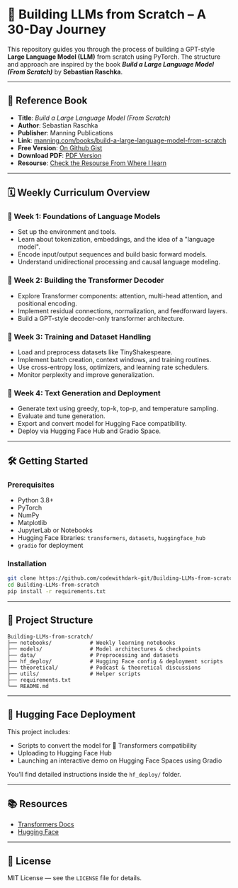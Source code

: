 # 🧠 Building LLMs from Scratch – A 30-Day Journey

This repository guides you through the process of building a GPT-style **Large Language Model (LLM)** from scratch using PyTorch. The structure and approach are inspired by the book ***Build a Large Language Model (From Scratch)*** by **Sebastian Raschka**.

---

## 📘 Reference Book

* **Title**: *Build a Large Language Model (From Scratch)*
* **Author**: Sebastian Raschka
* **Publisher**: Manning Publications
* **Link**: [manning.com/books/build-a-large-language-model-from-scratch](https://www.manning.com/books/build-a-large-language-model-from-scratch)
* **Free Version**: [On Github Gist](https://gist.github.com/codewithdark-git/e204e6c06546f652e76ced9d479d914e)
* **Download PDF**: [PDF Version](https://raw.github.com/codewithdark-git/Building-LLMs-from-scratch/379208ccc204218f0ffc9114464b36d96a97505e/Building%20LLMs%20From%20Scratch.pdf)
* **Resourse**: [Check the Resourse From Where I learn](utils/resources.md)

---

## 🗓️ Weekly Curriculum Overview

### 🔹 Week 1: Foundations of Language Models

* Set up the environment and tools.
* Learn about tokenization, embeddings, and the idea of a "language model".
* Encode input/output sequences and build basic forward models.
* Understand unidirectional processing and causal language modeling.

### 🔹 Week 2: Building the Transformer Decoder

* Explore Transformer components: attention, multi-head attention, and positional encoding.
* Implement residual connections, normalization, and feedforward layers.
* Build a GPT-style decoder-only transformer architecture.

### 🔹 Week 3: Training and Dataset Handling

* Load and preprocess datasets like TinyShakespeare.
* Implement batch creation, context windows, and training routines.
* Use cross-entropy loss, optimizers, and learning rate schedulers.
* Monitor perplexity and improve generalization.

### 🔹 Week 4: Text Generation and Deployment

* Generate text using greedy, top-k, top-p, and temperature sampling.
* Evaluate and tune generation.
* Export and convert model for Hugging Face compatibility.
* Deploy via Hugging Face Hub and Gradio Space.

---

## 🛠️ Getting Started

### Prerequisites

* Python 3.8+
* PyTorch
* NumPy
* Matplotlib
* JupyterLab or Notebooks
* Hugging Face libraries: `transformers`, `datasets`, `huggingface_hub`
* `gradio` for deployment

### Installation

```bash
git clone https://github.com/codewithdark-git/Building-LLMs-from-scratch.git
cd Building-LLMs-from-scratch
pip install -r requirements.txt
````

---

## 📁 Project Structure

```
Building-LLMs-from-scratch/
├── notebooks/            # Weekly learning notebooks
├── models/               # Model architectures & checkpoints
├── data/                 # Preprocessing and datasets
├── hf_deploy/            # Hugging Face config & deployment scripts
├── theoretical/          # Podcast & theoretical discussions
├── utils/                # Helper scripts
├── requirements.txt
└── README.md
```

---

## 🚀 Hugging Face Deployment

This project includes:

* Scripts to convert the model for 🤗 Transformers compatibility
* Uploading to Hugging Face Hub
* Launching an interactive demo on Hugging Face Spaces using Gradio

You’ll find detailed instructions inside the `hf_deploy/` folder.

---

## 📚 Resources

* [Transformers Docs](https://huggingface.co/docs/transformers)
* [Hugging Face](https://huggingface.co)

---

## 📄 License

MIT License — see the `LICENSE` file for details.

